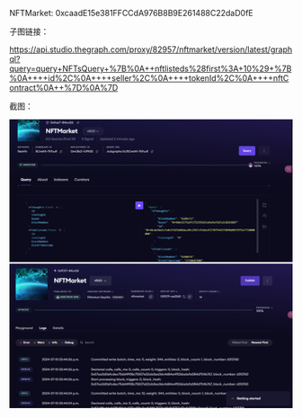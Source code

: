 NFTMarket: 0xcaadE15e381FFCCdA976B8B9E261488C22daD0fE

子图链接：

https://api.studio.thegraph.com/proxy/82957/nftmarket/version/latest/graphql?query=query+NFTsQuery+%7B%0A++nftlisteds%28first%3A+10%29+%7B%0A++++id%2C%0A++++seller%2C%0A++++tokenId%2C%0A++++nftContract%0A++%7D%0A%7D

截图：

![Subgraph](./subgraph.png)
![Subgraph](./subgraph2.png)

